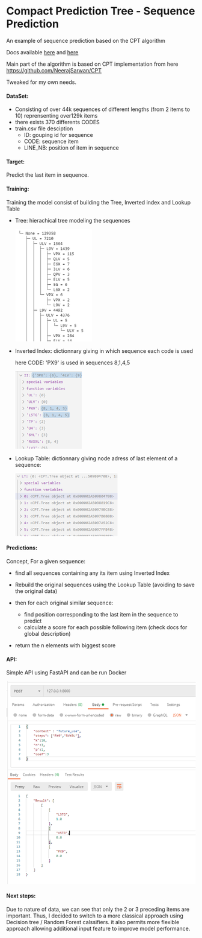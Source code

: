 # Compact Prediction Tree - Sequence Prediction

An example of sequence prediction based on the CPT algorithm

Docs available [here](CPT_docs/CPT_ADMA2013_Compact_Prediction_trees.pdf) and [here](CPT_docs/CPT+1167-Article_Text-2062-1-10-20171231.pdf)



Main part of the algorithm is based on CPT implementation from here https://github.com/NeerajSarwan/CPT

Tweaked for my own needs.



#### DataSet:

- Consisting of over 44k sequences of different lengths (from 2 items to 10) reprensenting over129k items
- there exists 370 differents CODES
- train.csv file desciption
  - ID: gouping id for sequence
  - CODE: sequence item 
  - LINE_NB: position of item in sequence



#### Target:

Predict the last item in sequence.



#### Training:

Training the model consist of building the Tree, Inverted index and Lookup Table

- Tree: hierachical tree modeling the sequences

  <img src="images\tree_sample.png" alt="tree_sample" style="zoom: 80%;" />

- Inverted Index: dictionnary giving in which sequence each code is used

  here CODE: 'PX9' is used in sequences 8,1,4,5

  <img src="images\II.png" alt="II" style="zoom: 80%;" />


- Lookup Table: dictionnary giving node adress of last element of a sequence:

  <img src="images\LT.png" alt="LT" style="zoom: 80%;" />
  

#### Predictions:

Concept, For a given sequence:

- find all sequences containing any its item using Inverted Index
- Rebuild the original sequences using the Lookup Table (avoiding to save the original data)
- then for each original similar sequence:
  - find position corresponding to the last item in the sequence to predict
  - calculate a score for each possible following item (check docs for global description)

- return the n elements with biggest score

  

#### API:

Simple API using FastAPI and can be run Docker

<img src="images\postman.png" alt="postman" style="zoom: 80%;" />

#### Next steps:

Due to nature of data, we can see that only the 2 or 3 preceding items are important. Thus, I decided to switch to a more classical approach using Decision tree / Random Forest calssifiers. it also permits more flexible approach allowing additional input feature to improve model performance.
